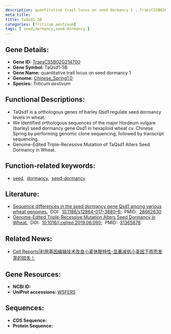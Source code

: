 ```yaml
---
description: quantitative trait locus on seed dormancy 1 ; TraesCS5B02G214700 ; Triticum aestivum
meta_title:
title: TaQsd1-5B
categories: [Triticum aestivum]
tags: [ seed,dormancy,seed dormancy ]
---
```


## Gene Details:
- **Gene ID:**	[TraesCS5B02G214700](https://ensembl.gramene.org/Triticum_aestivum/Gene/Summary?g=TraesCS5B02G214700)
- **Gene Symbol:** TaQsd1-5B
- **Gene Name:** quantitative trait locus on seed dormancy 1
- **Genome:** [Chinese_Spring1.0](https://ensembl.gramene.org/Triticum_aestivum/Info/Index)
- **Species:** *Triticum aestivum*

## Functional Descriptions:
   - TaQsd1 is a orthologous genes of barley Qsd1 regulate seed dormancy levels in wheat.
   - We identified orthologous sequences of the major Hordeum vulgare (barley) seed dormancy gene Qsd1 in hexaploid wheat cv. Chinese Spring by performing genomic clone sequencing, followed by transcript sequencing.
   - Genome-Edited Triple-Recessive Mutation of TaQsd1 Alters Seed Dormancy in Wheat.

## Function-related keywords:
   - [seed](/tags/seed/),&nbsp;&nbsp;[dormancy](/tags/dormancy/),&nbsp;&nbsp;[seed-dormancy](/tags/seed-dormancy/)

## Literature:
   - [Sequence differences in the seed dormancy gene Qsd1 among various wheat genomes.]( https://www.sciencedirect.com/science/article/pii/S2211124719308708?via%3Dihub#app2)&nbsp;&nbsp;DOI:&nbsp;&nbsp;[10.1186/s12864-017-3880-6](https://www.sciencedirect.com/science/article/pii/S2211124719308708?via%3Dihub#app2);&nbsp;&nbsp;PMID:&nbsp;&nbsp;[28662630](https://pubmed.ncbi.nlm.nih.gov/28662630/)
   - [Genome-Edited Triple-Recessive Mutation Alters Seed Dormancy in Wheat.]( https://www.sciencedirect.com/science/article/pii/S2211124719308708?via%3Dihub#app2)&nbsp;&nbsp;DOI:&nbsp;&nbsp;[10.1016/j.celrep.2019.06.090](https://www.sciencedirect.com/science/article/pii/S2211124719308708?via%3Dihub#app2);&nbsp;&nbsp;PMID:&nbsp;&nbsp;[31365876](https://pubmed.ncbi.nlm.nih.gov/31365876/)

## Related News:
   - [Cell Reports|利用基因编辑技术改良小麦休眠特性-显著减低小麦因下雨而发芽的损失！](https://mp.weixin.qq.com/s?__biz=Mzg3MDEwNDEyMg==&mid=2247485331&idx=2&sn=0896d8e349accd99f01b063c80b1c850&chksm=ce93aac6f9e423d0a43a18121e3a8ba96947ff4383a092ba66792a2227c035af68a44c8a37fb&scene=27#wechat_redirect)

## Gene Resources:
- **NCBI ID:**  [](https://www.ncbi.nlm.nih.gov/gene/?term=)
- **UniProt accessions:** [W5FER5](https://www.uniprot.org/uniprotkb/W5FER5/entry)



## Sequences:
- **CDS Sequence:**
- **Protein Sequence:**
